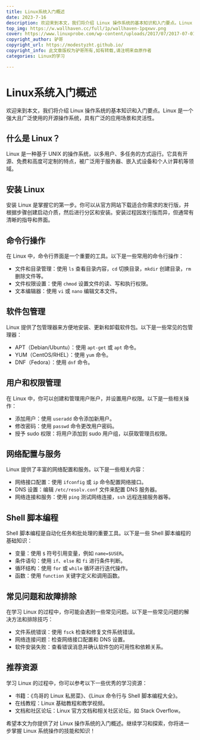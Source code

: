 ```yaml
---
title: Linux系统入门概述
date: 2023-7-16
description: 欢迎来到本文，我们将介绍 Linux 操作系统的基本知识和入门要点。Linux 是一个强大且广泛使用的开源操作系统，具有广泛的应用场景和灵活性。
top_img: https://w.wallhaven.cc/full/1p/wallhaven-1pqxwv.png
cover: https://www.linuxprobe.com/wp-content/uploads/2017/07/2017-07-01-s-wz-01.jpg
copyright_author: 驴哥
copyright_url: https://modestyzht.github.io/
copyright_info: 此文章版权为驴哥所有,如有转载,请注明来自原作者
categories: Linux的学习

---
```



# Linux系统入门概述

欢迎来到本文，我们将介绍 Linux 操作系统的基本知识和入门要点。Linux 是一个强大且广泛使用的开源操作系统，具有广泛的应用场景和灵活性。

## 什么是 Linux？

Linux 是一种基于 UNIX 的操作系统，以多用户、多任务的方式运行。它具有开源、免费和高度可定制的特点，被广泛用于服务器、嵌入式设备和个人计算机等领域。

## 安装 Linux

安装 Linux 是掌握它的第一步。你可以从官方网站下载适合你需求的发行版，并根据步骤创建启动介质，然后进行分区和安装。安装过程因发行版而异，但通常有清晰的指导和界面。

## 命令行操作

在 Linux 中，命令行界面是一个重要的工具。以下是一些常用的命令行操作：

- 文件和目录管理：使用 `ls` 查看目录内容，`cd` 切换目录，`mkdir` 创建目录，`rm` 删除文件等。
- 文件权限设置：使用 `chmod` 设置文件的读、写和执行权限。
- 文本编辑器：使用 `vi` 或 `nano` 编辑文本文件。

## 软件包管理

Linux 提供了包管理器来方便地安装、更新和卸载软件包。以下是一些常见的包管理器：

- APT（Debian/Ubuntu）：使用 `apt-get` 或 `apt` 命令。
- YUM（CentOS/RHEL）：使用 `yum` 命令。
- DNF（Fedora）：使用 `dnf` 命令。

## 用户和权限管理

在 Linux 中，你可以创建和管理用户账户，并设置用户权限。以下是一些相关操作：

- 添加用户：使用 `useradd` 命令添加新用户。
- 修改密码：使用 `passwd` 命令更改用户密码。
- 授予 sudo 权限：将用户添加到 sudo 用户组，以获取管理员权限。

## 网络配置与服务

Linux 提供了丰富的网络配置和服务。以下是一些相关内容：

- 网络接口配置：使用 `ifconfig` 或 `ip` 命令配置网络接口。
- DNS 设置：编辑 `/etc/resolv.conf` 文件来配置 DNS 服务器。
- 网络连接和服务：使用 `ping` 测试网络连接，`ssh` 远程连接服务器等。

## Shell 脚本编程

Shell 脚本编程是自动化任务和批处理的重要工具。以下是一些 Shell 脚本编程的基础知识：

- 变量：使用 `$` 符号引用变量，例如 `name=$USER`。
- 条件语句：使用 `if`、`else` 和 `fi` 进行条件判断。
- 循环结构：使用 `for` 或 `while` 循环进行迭代操作。
- 函数：使用 `function` 关键字定义和调用函数。

## 常见问题和故障排除

在学习 Linux 的过程中，你可能会遇到一些常见问题。以下是一些常见问题的解决方法和排除技巧：

- 文件系统错误：使用 `fsck` 检查和修复文件系统错误。
- 网络连接问题：检查网络接口配置和 DNS 设置。
- 软件安装失败：查看错误消息并确认软件包的可用性和依赖关系。

## 推荐资源

学习 Linux 的过程中，你可以参考以下一些优秀的学习资源：

- 书籍：《鸟哥的 Linux 私房菜》、《Linux 命令行与 Shell 脚本编程大全》。
- 在线教程：Linux 基础教程和教学视频。
- 文档和社区论坛：Linux 官方文档和相关社区论坛，如 Stack Overflow。

希望本文为你提供了对 Linux 操作系统的入门概述。继续学习和探索，你将进一步掌握 Linux 系统操作的技能和知识！



